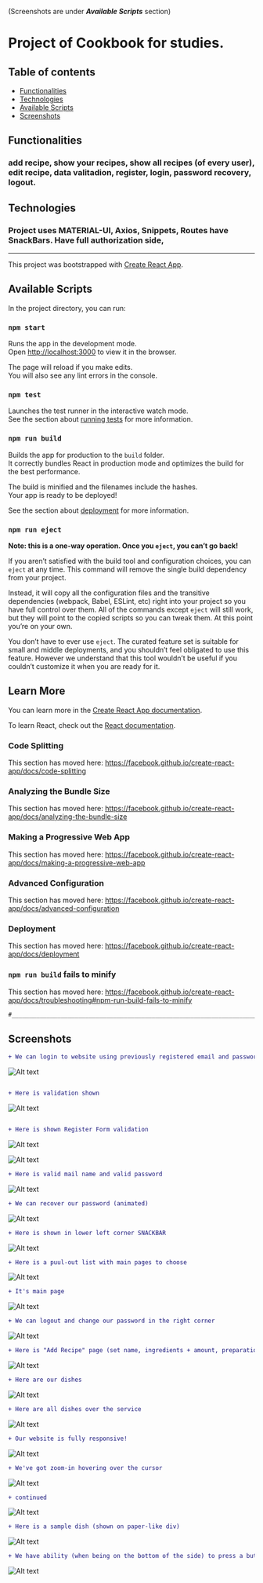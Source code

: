 (Screenshots are under **_Available Scripts_** section)

# Project of Cookbook for studies.

## Table of contents
* [Functionalities](#functionalities)
* [Technologies](#technologies)
* [Available Scripts](#available-scripts)
* [Screenshots](#screenshots)

## Functionalities

### add recipe, show your recipes, show all recipes (of every user), edit recipe, data valitadion, register, login, password recovery, logout.

## Technologies 
### Project uses MATERIAL-UI, Axios, Snippets, Routes have SnackBars. Have full authorization side,
_________________________________________________________________________________

This project was bootstrapped with [Create React App](https://github.com/facebook/create-react-app).

## Available Scripts

In the project directory, you can run:

### `npm start`

Runs the app in the development mode.<br />
Open [http://localhost:3000](http://localhost:3000) to view it in the browser.

The page will reload if you make edits.<br />
You will also see any lint errors in the console.

### `npm test`

Launches the test runner in the interactive watch mode.<br />
See the section about [running tests](https://facebook.github.io/create-react-app/docs/running-tests) for more information.

### `npm run build`

Builds the app for production to the `build` folder.<br />
It correctly bundles React in production mode and optimizes the build for the best performance.

The build is minified and the filenames include the hashes.<br />
Your app is ready to be deployed!

See the section about [deployment](https://facebook.github.io/create-react-app/docs/deployment) for more information.

### `npm run eject`

**Note: this is a one-way operation. Once you `eject`, you can’t go back!**

If you aren’t satisfied with the build tool and configuration choices, you can `eject` at any time. This command will remove the single build dependency from your project.

Instead, it will copy all the configuration files and the transitive dependencies (webpack, Babel, ESLint, etc) right into your project so you have full control over them. All of the commands except `eject` will still work, but they will point to the copied scripts so you can tweak them. At this point you’re on your own.

You don’t have to ever use `eject`. The curated feature set is suitable for small and middle deployments, and you shouldn’t feel obligated to use this feature. However we understand that this tool wouldn’t be useful if you couldn’t customize it when you are ready for it.

## Learn More

You can learn more in the [Create React App documentation](https://facebook.github.io/create-react-app/docs/getting-started).

To learn React, check out the [React documentation](https://reactjs.org/).

### Code Splitting

This section has moved here: https://facebook.github.io/create-react-app/docs/code-splitting

### Analyzing the Bundle Size

This section has moved here: https://facebook.github.io/create-react-app/docs/analyzing-the-bundle-size

### Making a Progressive Web App

This section has moved here: https://facebook.github.io/create-react-app/docs/making-a-progressive-web-app

### Advanced Configuration

This section has moved here: https://facebook.github.io/create-react-app/docs/advanced-configuration

### Deployment

This section has moved here: https://facebook.github.io/create-react-app/docs/deployment

### `npm run build` fails to minify

This section has moved here: https://facebook.github.io/create-react-app/docs/troubleshooting#npm-run-build-fails-to-minify



```diff
#_________________________________________________________________________________________________________
```
## Screenshots

```diff
+ We can login to website using previously registered email and password (Email must contain character, @, mail name, dot, domain | Password must be min. 8 character long)
```

![Alt text](/ScreenShots/1.jpg?raw=true "Title")
```diff

+ Here is validation shown

```

![Alt text](/ScreenShots/2.jpg?raw=true "Title")

```diff

+ Here is shown Register Form validation

```
![Alt text](/ScreenShots/3.jpg?raw=true "Title")


![Alt text](/ScreenShots/4.jpg?raw=true "Title")

```diff
+ Here is valid mail name and valid password 
```

![Alt text](/ScreenShots/5.jpg?raw=true "Title")

```diff
+ We can recover our password (animated)
```

![Alt text](/ScreenShots/6.jpg?raw=true "Title")

```diff
+ Here is shown in lower left corner SNACKBAR
```

![Alt text](/ScreenShots/9.jpg?raw=true "Title")

```diff
+ Here is a puul-out list with main pages to choose
```

![Alt text](/ScreenShots/7.jpg?raw=true "Title")

```diff
+ It's main page
```

![Alt text](/ScreenShots/8.jpg?raw=true "Title")

```diff
+ We can logout and change our password in the right corner
```

![Alt text](/ScreenShots/10.jpg?raw=true "Title")

```diff
+ Here is "Add Recipe" page (set name, ingredients + amount, preparation, time and photos
```

![Alt text](/ScreenShots/11.jpg?raw=true "Title")

```diff
+ Here are our dishes
```

![Alt text](/ScreenShots/12.jpg?raw=true "Title")

```diff
+ Here are all dishes over the service
```

![Alt text](/ScreenShots/x1.jpg?raw=true "Title")

```diff
+ Our website is fully responsive! 
```

![Alt text](/ScreenShots/x2.jpg?raw=true "Title")

```diff
+ We've got zoom-in hovering over the cursor 
```

![Alt text](/ScreenShots/13.jpg?raw=true "Title")

```diff
+ continued
```

![Alt text](/ScreenShots/14.jpg?raw=true "Title")

```diff
+ Here is a sample dish (shown on paper-like div)
```

![Alt text](/ScreenShots/15.jpg?raw=true "Title")

```diff
+ We have ability (when being on the bottom of the side) to press a button that bring us up!
```

![Alt text](/ScreenShots/x3.jpg?raw=true "Title")



